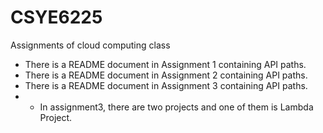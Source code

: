 # CSYE6225
Assignments of cloud computing class 
*  There is a README document in Assignment 1 containing API paths.
*  There is a README document in Assignment 2 containing API paths.
*  There is a README document in Assignment 3 containing API paths.
* * In assignment3, there are two projects and one of them is Lambda Project.
